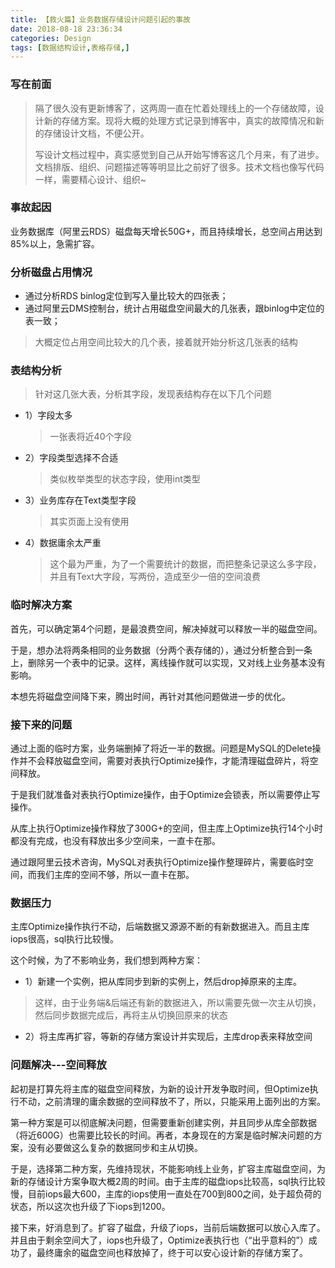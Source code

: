 ```yaml
---
title: 【救火篇】业务数据存储设计问题引起的事故
date: 2018-08-18 23:36:34
categories: Design
tags: [数据结构设计,表格存储,]
---
```


### 写在前面
> 隔了很久没有更新博客了，这两周一直在忙着处理线上的一个存储故障，设计新的存储方案。现将大概的处理方式记录到博客中，真实的故障情况和新的存储设计文档，不便公开。
>
> 写设计文档过程中，真实感觉到自己从开始写博客这几个月来，有了进步。文档排版、组织、问题描述等等明显比之前好了很多。技术文档也像写代码一样，需要精心设计、组织~

### 事故起因
业务数据库（阿里云RDS）磁盘每天增长50G+，而且持续增长，总空间占用达到85%以上，急需扩容。

### 分析磁盘占用情况
- 通过分析RDS binlog定位到写入量比较大的四张表；
- 通过阿里云DMS控制台，统计占用磁盘空间最大的几张表，跟binlog中定位的表一致；
> 大概定位占用空间比较大的几个表，接着就开始分析这几张表的结构

### 表结构分析
> 针对这几张大表，分析其字段，发现表结构存在以下几个问题

- 1）字段太多
	> 一张表将近40个字段

- 2）字段类型选择不合适
	> 类似枚举类型的状态字段，使用int类型

- 3）业务库存在Text类型字段
	> 其实页面上没有使用

- 4）数据庸余太严重
	> 这个最为严重，为了一个需要统计的数据，而把整条记录这么多字段，并且有Text大字段，写两份，造成至少一倍的空间浪费

### 临时解决方案

首先，可以确定第4个问题，是最浪费空间，解决掉就可以释放一半的磁盘空间。

于是，想办法将两条相同的业务数据（分两个表存储的），通过分析整合到一条上，删除另一个表中的记录。这样，离线操作就可以实现，又对线上业务基本没有影响。

本想先将磁盘空间降下来，腾出时间，再针对其他问题做进一步的优化。

### 接下来的问题

通过上面的临时方案，业务端删掉了将近一半的数据。问题是MySQL的Delete操作并不会释放磁盘空间，需要对表执行Optimize操作，才能清理磁盘碎片，将空间释放。

于是我们就准备对表执行Optimize操作，由于Optimize会锁表，所以需要停止写操作。

从库上执行Optimize操作释放了300G+的空间，但主库上Optimize执行14个小时都没有完成，也没有释放出多少空间来，一直卡在那。

通过跟阿里云技术咨询，MySQL对表执行Optimize操作整理碎片，需要临时空间，而我们主库的空间不够，所以一直卡在那。

### 数据压力

主库Optimize操作执行不动，后端数据又源源不断的有新数据进入。而且主库iops很高，sql执行比较慢。

这个时候，为了不影响业务，我们想到两种方案：
- 1）新建一个实例，把从库同步到新的实例上，然后drop掉原来的主库。
> 这样，由于业务端&后端还有新的数据进入，所以需要先做一次主从切换，然后同步数据完成后，再将主从切换回原来的状态
- 2）将主库再扩容，等新的存储方案设计并实现后，主库drop表来释放空间

### 问题解决---空间释放
起初是打算先将主库的磁盘空间释放，为新的设计开发争取时间，但Optimize执行不动，之前清理的庸余数据的空间释放不了，所以，只能采用上面列出的方案。

第一种方案是可以彻底解决问题，但需要重新创建实例，并且同步从库全部数据（将近600G）也需要比较长的时间。再者，本身现在的方案是临时解决问题的方案，没有必要做这么复杂的数据同步和主从切换。

于是，选择第二种方案，先维持现状，不能影响线上业务，扩容主库磁盘空间，为新的存储设计方案争取大概2周的时间。由于主库的磁盘iops比较高，sql执行比较慢，目前iops最大600，主库的iops使用一直处在700到800之间，处于超负荷的状态，所以这次也升级了下iops到1200。

接下来，好消息到了。扩容了磁盘，升级了iops，当前后端数据可以放心入库了。并且由于剩余空间大了，iops也升级了，Optimize表执行也（“出乎意料的”）成功了，最终庸余的磁盘空间也释放掉了，终于可以安心设计新的存储方案了。
